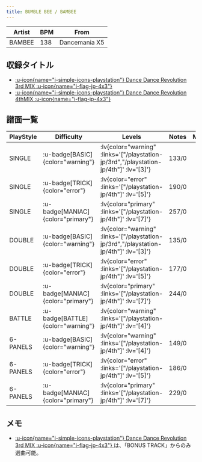```yaml
---
title: BUMBLE BEE / BAMBEE
---
```


|Artist|BPM|From|
|------|---|----|
|BAMBEE|138|Dancemania X5|

## 収録タイトル

- [ :u-icon{name="i-simple-icons-playstation"} Dance Dance Revolution 3rd MIX :u-icon{name="i-flag-jp-4x3"} ](/playstation-jp/3rd)
- [ :u-icon{name="i-simple-icons-playstation"} Dance Dance Revolution 4thMIX :u-icon{name="i-flag-jp-4x3"} ](/playstation-jp/4th)

## 譜面一覧

|PlayStyle|Difficulty|Levels|Notes|Movie|
|---------|----------|------|-----|-----|
|SINGLE| :u-badge[BASIC]{color="warning"} | :lv{color="warning" :links='["/playstation-jp/3rd","/playstation-jp/4th"]' :lv='[3]'} |133/0||
|SINGLE| :u-badge[TRICK]{color="error"} | :lv{color="error" :links='["/playstation-jp/4th"]' :lv='[5]'} |190/0||
|SINGLE| :u-badge[MANIAC]{color="primary"} | :lv{color="primary" :links='["/playstation-jp/4th"]' :lv='[7]'} |257/0||
|DOUBLE| :u-badge[BASIC]{color="warning"} | :lv{color="warning" :links='["/playstation-jp/3rd","/playstation-jp/4th"]' :lv='[3]'} |135/0||
|DOUBLE| :u-badge[TRICK]{color="error"} | :lv{color="error" :links='["/playstation-jp/4th"]' :lv='[5]'} |177/0||
|DOUBLE| :u-badge[MANIAC]{color="primary"} | :lv{color="primary" :links='["/playstation-jp/4th"]' :lv='[7]'} |244/0||
|BATTLE| :u-badge[BATTLE]{color="warning"} | :lv{color="warning" :links='["/playstation-jp/4th"]' :lv='[4]'} |||
|6-PANELS| :u-badge[BASIC]{color="warning"} | :lv{color="warning" :links='["/playstation-jp/4th"]' :lv='[4]'} |149/0||
|6-PANELS| :u-badge[TRICK]{color="error"} | :lv{color="error" :links='["/playstation-jp/4th"]' :lv='[5]'} |186/0||
|6-PANELS| :u-badge[MANIAC]{color="primary"} | :lv{color="primary" :links='["/playstation-jp/4th"]' :lv='[7]'} |229/0||

## メモ

- [ :u-icon{name="i-simple-icons-playstation"} Dance Dance Revolution 3rd MIX :u-icon{name="i-flag-jp-4x3"} ](/playstation-jp/3rd)は、「BONUS TRACK」からのみ選曲可能。